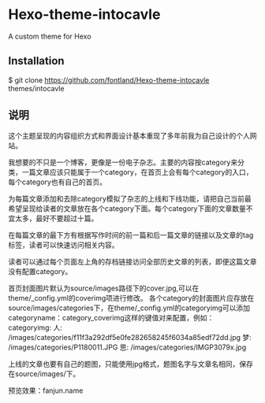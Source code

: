 # Hexo-theme-intocavle
A custom theme for Hexo


## Installation
$ git clone https://github.com/fontland/Hexo-theme-intocavle themes/intocavle

## 说明

这个主题呈现的内容组织方式和界面设计基本重现了多年前我为自己设计的个人网站。

我想要的不只是一个博客，更像是一份电子杂志。主要的内容按category来分类，一篇文章应该只能属于一个category，在首页上会有每个category的入口，每个category也有自己的首页。

为每篇文章添加和去除category模拟了杂志的上线和下线功能，请把自己当前最希望呈现给读者的文章放在各个category下面。每个category下面的文章数量不宜太多，最好不要超过十篇。

在每篇文章的最下方有根据写作时间的前一篇和后一篇文章的链接以及文章的tag标签，读者可以快速访问相关内容。

读者可以通过每个页面左上角的存档链接访问全部历史文章的列表，即便这篇文章没有配置category。

首页封面图片默认为source/images路径下的cover.jpg,可以在theme/_config.yml的coverimg项进行修改。
各个category的封面图片应存放在source/images/categories下，在theme/_config.yml的categoryimg可以添加categoryname：category_coverimg这样的键值对来配置，例如：
categoryimg:
  人: /images/categories/f11f3a292df5e0fe282658245f6034a85edf72dd.jpg
  梦: /images/categories/P1180011.JPG
  思: /images/categories/IMGP3079x.jpg

上线的文章也要有自己的题图，只能使用jpg格式，题图名字与文章名相同，保存在source/images/下。


预览效果：fanjun.name
